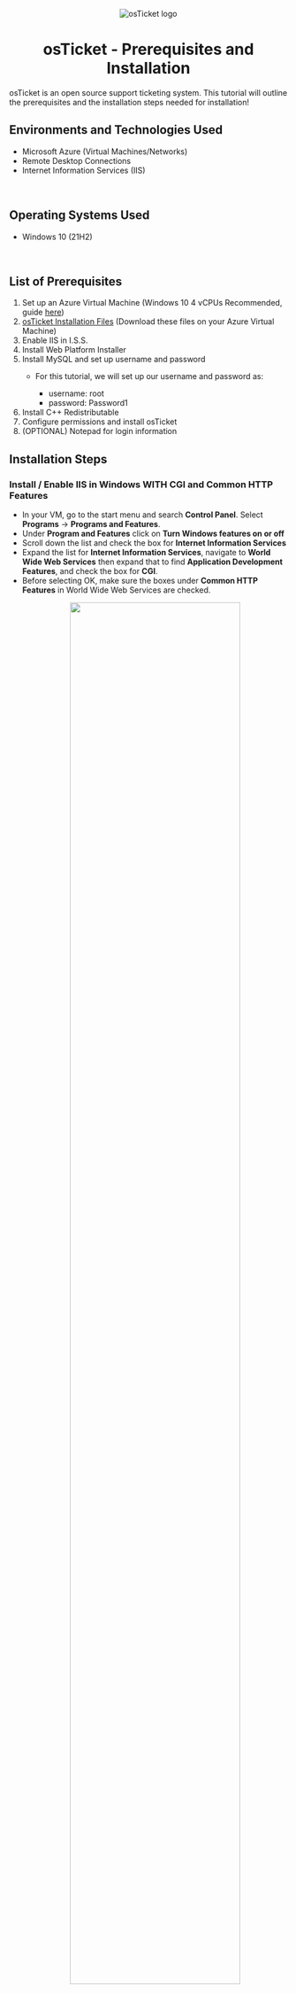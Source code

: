 <p align="center">
<img src="https://i.imgur.com/Clzj7Xs.png" alt="osTicket logo"/>
</p>

<h1 align = "center">osTicket - Prerequisites and Installation</h1>
osTicket is an open source support ticketing system. This tutorial will outline the prerequisites and the installation steps needed for installation!<br />

<h2>Environments and Technologies Used</h2>

<ul>
  <li>Microsoft Azure (Virtual Machines/Networks)</li>
  <li>Remote Desktop Connections</li>
  <li>Internet Information Services (IIS)</li>
</ul>

</br>

<h2>Operating Systems Used </h2>
<ul>
  <li>Windows 10 (21H2)</li>
</ul>

</br>

<h2>List of Prerequisites</h2>
<ol>
  <li>Set up an Azure Virtual Machine (Windows 10 4 vCPUs Recommended, guide <a href ="https://github.com/joshuafinchCC/VM-VN-RDC">here</a>)</li>
  <li><a href = "https://drive.google.com/drive/folders/1APMfNyfNzcxZC6EzdaNfdZsUwxWYChf6">osTicket Installation Files</a> (Download these files on your Azure Virtual Machine) </li>
  <li>Enable IIS in I.S.S.</li>
  <li>Install Web Platform Installer</li>
  <li>Install MySQL and set up username and password</li>
    <ul>
    <li>For this tutorial, we will set up our username and password as:</li>
      <ul>
      <li>username: root</li>
      <li>password: Password1</li>
      </ul>
    </ul>
  <li>Install C++ Redistributable</li>
  <li>Configure permissions and install osTicket</li>
  <li>(OPTIONAL) Notepad for login information</li>
</ol>

<h2>Installation Steps</h2>

<h3>Install / Enable IIS in Windows WITH CGI and Common HTTP Features</h3>

<p>
  <ul>
    <li>In your VM, go to the start menu and search <b>Control Panel</b>. Select <b>Programs</b> -> <b>Programs and Features</b>. </li>
    <li>Under <b>Program and Features</b> click on <b>Turn Windows features on or off</b></li>
    <li>Scroll down the list and check the box for <b>Internet Information Services</b></li>
    <li>Expand the list for <b>Internet Information Services</b>, navigate to <b>World Wide Web Services</b> then expand that to find <b>Application Development Features</b>, and check the box for <b>CGI</b>.</li>
    <li>Before selecting OK, make sure the boxes under <b>Common HTTP Features</b> in World Wide Web Services are checked.</li>
     
   <p align="center">
        <img src="https://github.com/joshuafinchCC/osticket-prereqs/assets/155266044/179de16a-ff86-413e-b38c-b9aed3bd4024" height="80%" width="80%"/>
   </p>
    
  <ul>
    <li>To confirm all your settings are correct, go to your browser in your VM and type in <b>127.0.0.1</b>, it should load the page to Internet Information Services. This is basically a loopback address, running a page off of yourself</li>
      <ul>
<p align="center">
        <img src="https://github.com/joshuafinchCC/osticket-prereqs/assets/155266044/2e08c27f-449c-432a-8c82-b9286fbcba08" height="80%" width="60%" />
   </p>

<br />

<h3>Installing Files for osTicket</h3>

<p>
  <ul>
    <li><b>NOTE:</b> <i> Your download speeds will vary depending on the VM's CPU and Google Drive's virus scanning speed </i></li>
    <li>From the Installation Files, download <b>PHP Manager</b> (PHPManagerForIIS_V1.5.0.msi) and <b>Rewrite Module</b> (rewrite_amd64_en-US.msi). Install both </li>

<p align="center">
        <img src="https://github.com/joshuafinchCC/osticket-prereqs/assets/155266044/e587309d-cddd-488c-89ab-8daf8a03e88d" height="80%" width="80%" />
   </p>
    
   <li>Create a Folder in your VM's C Drive and name it <b>PHP</b></li>
      <ul>

<p align="center">
        <img src="https://github.com/joshuafinchCC/osticket-prereqs/assets/155266044/192612f8-01fd-4e1a-8939-cb1abfba3755" height="80%" width="60%" />
   </p>
       
  </ul>
    <li>From the Installation Files, download the zip file <b>PHP 7.3.8</b> (php-7.3.8-nts-Win32-VC15-x86.zip) and extract the contents into the newly created PHP folder (C:\ PHP)</li>
      <ul>

<p align="center">
        <img src="https://github.com/joshuafinchCC/osticket-prereqs/assets/155266044/f0ee0ae6-9b99-4810-a9d5-297ebc8f4a11" height="80%" width="80%" />
   </p>
     
  </ul>
    <li>From the Installation Files, download and install <b>VC_redist.x86.exe</b></li>
    <li>From the Installation Files, download and install <b>MySQL 5.5.62</b> (mysql-5.5.62-win32.msi)</li>
      <ul>
       <li>After installing, launch the <b>Configuration Wizard</b></li>
        <li>Check <b>Install As Window Service</b>, for this tutorial our Service Name will stay as <b>MySQL</b></li>
        <li>Check <b>Modify Security Settings</b> and for this tutorial we'll set the password as <b>Password1</b> and then execute to finish installation</li>

<p align="center">
        <img src="https://github.com/joshuafinchCC/osticket-prereqs/assets/155266044/6f736192-60e8-4ca8-aacd-7df848b89c55" height="60%" width="40%" />
   </p>
     
  </ul>
</p>

<br />

<h3>Setting up IIS and PHP</h3>

<p>
  <ul>
    <li> In your start menu search <b>Internet Information Services (IIS) Manager</b> and run it as Administrator</li>
    <ul>
      <li> You should see <b>PHP Manager</b> and <b>URL Rewrite</b> in your IIS Manager due to the PHP Manager and Rewrite Modules files we just downloaded </li>
<p align="center">
        <img src="https://github.com/joshuafinchCC/osticket-prereqs/assets/155266044/dce39db3-ddba-4b58-a340-a0d9700130e8" height="80%" width="80%" />
   </p>
      </ul>
    <li>Go to <b>PHP Manager</b> and click on <b>Register new PHP Version</b>, set the directory to the <b>php-cgi</b> file found in the PHP folder we've set in C Drive (C:\PHP)</li>
    <ul>

<p align="center">
        <img src="https://github.com/joshuafinchCC/osticket-prereqs/assets/155266044/37b33164-dd38-4e35-a489-25198a448d1b" height="80%" width="80%" />
   </p>
      </ul>
    <li>Optional but Recommened: Refresh the IIS Manager Server by going to <b>Actions</b> and under <b>Manage Server</b> click on <b>Restart</b></li>
  </ul>
</p>

<br />

<h3>Installing osTicket</h3>

<p>
  <ul>
    <li>From the Installation Files, download and install <b>osTicket v1.15.8.zip</b></li>
    <li>Extract the <b>upload</b> folder from the zip file and copy the folder into the directory <b>C:\inetpub\wwwroot</b> in your VM. Afterwards, rename it to <b>osTicket</b> and refresh the IIS manager</li>
      <ul>
      <p align="center">
        <img src="https://github.com/joshuafinchCC/osticket-prereqs/assets/155266044/c331e4aa-7997-4697-b8bc-54cba0d39a64" height="80%" width="80%" />
   </p>
      </ul>
    <li>In IIS Manager, click the <b>Sites</b> dropdown, then expand <b>Default Web Site</b> and select the <b>osTicket</b> folder. Then, on the right, navigate to <b>Browse Folder</b> and click on <b>Browser*.80 (http)</b></li>

  <p align="center">
        <img src="https://github.com/joshuafinchCC/osticket-prereqs/assets/155266044/e38fee10-0636-4d82-8b9a-2156f52d9850" height="80%" width="80%" />
   </p>
    
  <li>The page for osTicket Installer should now pop up. If not, check your directories of your files and folders</li>
      <ul>
        <p align="center">
        <img src="https://github.com/joshuafinchCC/osticket-prereqs/assets/155266044/71b6538e-f921-4e51-8b1d-9076d6627184" height="80%" width="80%" />
   </p>
      </ul>
    
    
  <li>In IIS Manager, go to <b>osTicket</b> and click on <b>PHP Manager</b> -> <b>Enable or disable extensions</b> and enable the following extensions</li>
      <ul>
        <li>php_imap.dll</li>
        <li>php_intl.dll</li>
        <li>php_opcache.dll</li>
      </ul>
<p align="center">
        <img src="https://github.com/joshuafinchCC/osticket-prereqs/assets/155266044/b21a5b81-651d-4f9a-b318-d04b17a06837" height="80%" width="80%" />
   </p>
      
   <li>Refresh osTicket Installer on your browser to see <b>PHP IMAP Extension</b> and <b>Intl Extensions</b> are checked signifying the extensions are installed</li>
   
  <p align="center">
        <img src="https://github.com/joshuafinchCC/osticket-prereqs/assets/155266044/89675ac1-00b4-45df-859e-d00ed1524fae" height="60%" width="40%" />
   </p>
    
   <li>Locate the php file <b>ost-sampleconfig.php</b> inside the directory <b>C:\inetpub\wwwroot\osTicket\include\</b> and rename it to <b>ost-config.php</b> because osTicket Installer needs to interact with this file</li>
    <li>Now go to the <b>Properties</b> of the ost-config file and go to the <b>Advanced</b> settings in <b>Security</b> and <b>Disable Inheritance</b> to remove all inheritance permissions from the file (essentially making a "clean" object)</li>

  <p align="center">
        <img src="https://github.com/joshuafinchCC/osticket-prereqs/assets/155266044/310c6a82-27c5-4605-a941-597c060036cb" height="60%" width="40%" />
   </p>
   
  <li>Now add a new Permission, then click on <b>Select a principal</b> and for a new object type "everyone" the click on <b>Check Names</b> to set the Group and click OK. Then check all the boxes on Basic Permissions and then click OK. Now everyone using osTicket should have full permission to use it</li>

<p align="center">
        <img src="https://github.com/joshuafinchCC/osticket-prereqs/assets/155266044/afec45b5-c976-4053-8a5c-d8167e3c8d2f" height="60%" width="40%" />
   </p>
  
   <li>Head to osTicket on your browser and click on <b>Continue</b> then set your <b>System Settings</b> and <b>Admin User</b> until you get to <b>Database Settings</b></li>
      <ul>
        <li>Your email and usernames can be whatever you want (i.e "yourname@helper.com"), it is recommended to have a notepad to keep your usernames and passwords ready</li>
      </ul>
    <li>From the Installation Files, download and install <b>HeidiSQL</b></li>

  <ul>
        <li>Go through basic setup then launch HeidiSQL and create a New Session using the username "root" and password "Password1"</li>
       <p align="center">
        <img src="https://github.com/joshuafinchCC/osticket-prereqs/assets/155266044/49f01967-4f35-41ea-9559-211ea2bdcf4e" height="60%" width="40%" />
   </p>
        <li>You should see this once connected</li>
        <p align="center">
        <img src="https://github.com/joshuafinchCC/osticket-prereqs/assets/155266044/a9280c2f-4ae4-4189-9907-13b58abf50fa" height="80%" width="80%" />
   </p>
        <li>In HeidiSQL, create a new database (right click on <i>Unnamed</i> -> Create new -> Database) and name it <b>osTicket</b></li>
      </ul>
    <li>Once connected, go back to osTicket Installer type in our username and password into the respected fields in Database Settings</li>
      <ul>
        <li>MySQL Database: osTicket</li>
        <li>MySQL Username: root</li> 
        <li>MySQL Password: Password1</li>
      </ul>
    <li>Click <b>Install Now</b>, osTicket should now be fully installed on your VM!</li>
    <ul>

<p align="center">
        <img src="https://github.com/joshuafinchCC/osticket-prereqs/assets/155266044/8447191f-187d-4add-a751-12475e0b8b09" height="80%" width="80%" />
   </p>
      
<li><a href = "http://localhost/osTicket/scp/login.php">Link to Help Desk Page</a></li>
<li><a href = "http://localhost/osTicket/">Link to End Users Page</a></li>
    </ul>
  </ul>
</p>

<br />

<h3>Clean Up</h3>

<p>
  <ul>
    <li>Delete the <b>setup</b> folder inside your osTicket folder inside wwwroot (C:\inetpub\wwwroot\osTicket\setup)</li>
    <li>Set the permissions of <b>ost-config.php</b> to "read only" (have only the Read and Read and Execute boxes checked)</li>
  </ul>
</p>

<br />

<h3 align = "right">Next Tutorial - <a href="">osTicket - Post-Install Configuration</a></h3>
